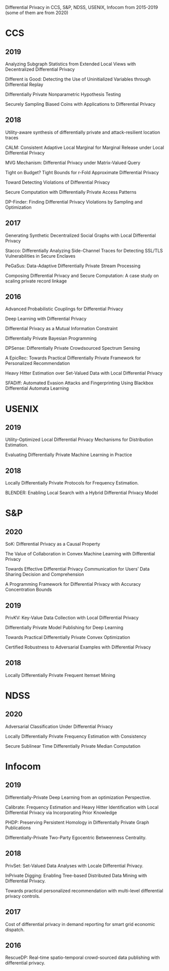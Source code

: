 Differential Privacy in CCS, S&P, NDSS, USENIX, Infocom from 2015-2019 (some of them are from 2020)

# CCS
## 2019
Analyzing Subgraph Statistics from Extended Local Views with Decentralized Differential Privacy

Different is Good: Detecting the Use of Uninitialized Variables through Differential Replay

Differentially Private Nonparametric Hypothesis Testing

Securely Sampling Biased Coins with Applications to Differential Privacy
## 2018
Utility-aware synthesis of differentially private and attack-resilient location traces

CALM: Consistent Adaptive Local Marginal for Marginal Release under Local Differential Privacy

MVG Mechanism: Differential Privacy under Matrix-Valued Query

Tight on Budget? Tight Bounds for r-Fold Approximate Differential Privacy

Toward Detecting Violations of Differential Privacy

Secure Computation with Differentially Private Access Patterns

DP-Finder: Finding Differential Privacy Violations by Sampling and Optimization

## 2017
Generating Synthetic Decentralized Social Graphs with Local Differential Privacy

Stacco: Differentially Analyzing Side-Channel Traces for Detecting SSL/TLS Vulnerabilities in Secure Enclaves

PeGaSus: Data-Adaptive Differentially Private Stream Processing

Composing Differential Privacy and Secure Computation: A case study on scaling private record linkage

## 2016
Advanced Probabilistic Couplings for Differential Privacy

Deep Learning with Differential Privacy

Differential Privacy as a Mutual Information Constraint

Differentially Private Bayesian Programming

DPSense: Differentially Private Crowdsourced Spectrum Sensing

A EpicRec: Towards Practical Differentially Private Framework for Personalized Recommendation

Heavy Hitter Estimation over Set-Valued Data with Local Differential Privacy

SFADiff: Automated Evasion Attacks and Fingerprinting Using Blackbox Differential Automata Learning

# USENIX
## 2019
Utility-Optimized Local Differential Privacy Mechanisms for Distribution Estimation.

Evaluating Differentially Private Machine Learning in Practice

## 2018
Locally Differentially Private Protocols for Frequency Estimation.

BLENDER: Enabling Local Search with a Hybrid Differential Privacy Model

# S&P
## 2020
SoK: Differential Privacy as a Causal Property

The Value of Collaboration in Convex Machine Learning with Differential Privacy

Towards Effective Differential Privacy Communication for Users’ Data Sharing Decision and Comprehension

A Programming Framework for Differential Privacy with Accuracy Concentration Bounds
## 2019
PrivKV: Key-Value Data Collection with Local Differential Privacy

Differentially Private Model Publishing for Deep Learning

Towards Practical Differentially Private Convex Optimization

Certified Robustness to Adversarial Examples with Differential Privacy
## 2018
Locally Differentially Private Frequent Itemset Mining

# NDSS
## 2020
Adversarial Classification Under Differential Privacy

Locally Differentially Private Frequency Estimation with Consistency

Secure Sublinear Time Differentially Private Median Computation

# Infocom
## 2019
Differentially-Private Deep Learning from an optimization Perspective.

Calibrate: Frequency Estimation and Heavy Hitter Identification with Local Differential Privacy via Incorporating Prior Knowledge

PHDP: Preserving Persistent Homology in Differentially Private Graph Publications

Differentially-Private Two-Party Egocentric Betweenness Centrality. 

## 2018
PrivSet: Set-Valued Data Analyses with Locale Differential Privacy. 

InPrivate Digging: Enabling Tree-based Distributed Data Mining with Differential Privacy.

Towards practical personalized recommendation with multi-level differential privacy controls. 

## 2017
Cost of differential privacy in demand reporting for smart grid economic dispatch.

## 2016
RescueDP: Real-time spatio-temporal crowd-sourced data publishing with differential privacy. 


